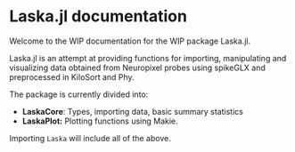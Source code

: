 # Laska.jl documentation

Welcome to the WIP documentation for the WIP package Laska.jl.

Laska.jl is an attempt at providing functions for importing, manipulating and visualizing
data obtained from Neuropixel probes using spikeGLX and preprocessed in KiloSort and Phy.

The package is currently divided into:

- **LaskaCore**: Types, importing data, basic summary statistics
- **LaskaPlot:** Plotting functions using Makie.

Importing `Laska` will include all of the above.
```@contents
```
